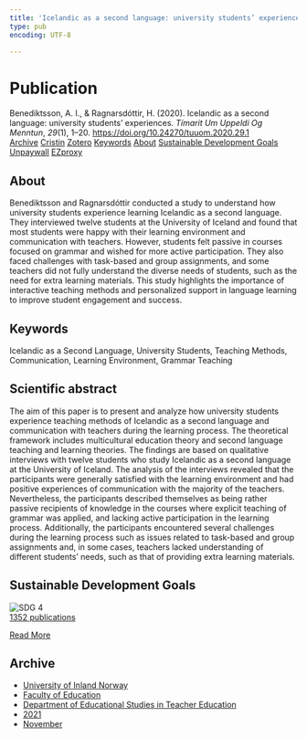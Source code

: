 ```yaml
---
title: 'Icelandic as a second language: university students’ experiences'
type: pub
encoding: UTF-8

---
```

<h1>Publication</h1>
<article id="csl-bib-container-IJQ2ZKWI" class="csl-bib-container">
  <div class="csl-bib-body"> <div class="csl-entry">Benediktsson, A. I., &#38; Ragnarsdóttir, H. (2020). Icelandic as a second language: university students’ experiences. <i>Tímarit Um Uppeldi Og Menntun</i>, <i>29</i>(1), 1–20. <a href="https://doi.org/10.24270/tuuom.2020.29.1">https://doi.org/10.24270/tuuom.2020.29.1</a></div> </div>
  <div class="csl-bib-buttons">
    <a href="#taxonomy-article-IJQ2ZKWI" alt="archive" class="csl-bib-button">Archive</a>
    <a href="https://app.cristin.no/results/show.jsf?id=1951078" alt="Cristin" class="csl-bib-button">Cristin</a>
    <a href="http://zotero.org/groups/5881554/items/IJQ2ZKWI" alt="Zotero" class="csl-bib-button">Zotero</a>
    <a href="#keywords-article-IJQ2ZKWI" alt="keywords" class="csl-bib-button">Keywords</a>
    <a href="#about-article-IJQ2ZKWI" alt="about_pub" class="csl-bib-button">About</a>
    <a href="#sdg-article-IJQ2ZKWI" alt="sdg" class="csl-bib-button">Sustainable Development Goals</a>
    <a href="https://ojs.hi.is/tuuom/article/download/3160/1873" alt="Unpaywall" class="csl-bib-button">Unpaywall</a>
    <a href="https://ojs.hi.is/tuuom/article/download/3160/1873" alt="EZproxy" class="csl-bib-button">EZproxy</a>
  </div>
  <div id="csl-bib-meta-container-IJQ2ZKWI"></div>
</article>
<div id="csl-bib-meta-IJQ2ZKWI" class="csl-bib-meta">
  <article id="about-article-IJQ2ZKWI" class="about_pub-article">
    <h1>About</h1>
    Benediktsson and Ragnarsdóttir conducted a study to understand how university students experience learning Icelandic as a second language. They interviewed twelve students at the University of Iceland and found that most students were happy with their learning environment and communication with teachers. However, students felt passive in courses focused on grammar and wished for more active participation. They also faced challenges with task-based and group assignments, and some teachers did not fully understand the diverse needs of students, such as the need for extra learning materials. This study highlights the importance of interactive teaching methods and personalized support in language learning to improve student engagement and success.
  </article>
  <article id="keywords-article-IJQ2ZKWI" class="keywords-article">
    <h1>Keywords</h1>
    Icelandic as a Second Language, University Students, Teaching Methods, Communication, Learning Environment, Grammar Teaching
  </article>
  <article id="abstract-article-IJQ2ZKWI" class="abstract-article">
    <h1>Scientific abstract</h1>
    The aim of this paper is to present and analyze how university students experience teaching methods of Icelandic as a second language and communication with teachers during the learning process. The theoretical framework includes multicultural education theory and second language teaching and learning theories. The findings are based on qualitative interviews with twelve students who study Icelandic as a second language at the University of Iceland. The analysis of the interviews revealed that the participants were generally satisfied with the learning environment and had positive experiences of communication with the majority of the teachers. Nevertheless, the participants described themselves as being rather passive recipients of knowledge in the courses where explicit teaching of grammar was applied, and lacking active participation in the learning process. Additionally, the participants encountered several challenges during the learning process such as issues related to task-based and group assignments and, in some cases, teachers lacked understanding of different students’ needs, such as that of providing extra learning materials.
  </article>
  <article id="sdg-article-IJQ2ZKWI" class="sdg-article">
    <h1>Sustainable Development Goals</h1>
    <div class="sdg-container"><div id="sdg4" class="sdg">
        <img src="{{< params subfolder >}}images/sdg/sdg04_en.png" class="image" alt="SDG 4">
        <div class="sdg-overlay">
          <a href="/en/archive/?key=?sdg=4#archive" class="sdg-publication-count"><span>1352</span> publications</a>
          <p><a href="https://sdgs.un.org/goals/goal4" class="sdg-read-more">Read More</a></p>
        </div>
      </div></div>
  </article>
  <article id="taxonomy-article-IJQ2ZKWI" class="taxonomy-article">
    <h1>Archive</h1>
    <ul>
      <li>
        <a href="/en/archive/?key=3DCRN523">University of Inland Norway</a>
      </li>
      <li>
        <a href="/en/archive/?key=WYNZA47F">Faculty of Education</a>
      </li>
      <li>
        <a href="/en/archive/?key=BKPR6TE7">Department of Educational Studies in Teacher Education</a>
      </li>
      <li>
        <a href="/en/archive/?key=F8UKZ6L4">2021</a>
      </li>
      <li>
        <a href="/en/archive/?key=YMEYZCB3">November</a>
      </li>
    </ul>
  </article>
</div>
